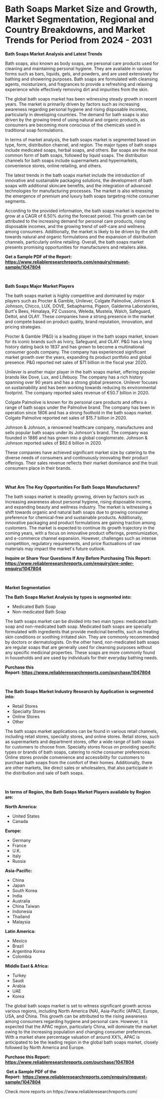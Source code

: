 <p><h1>Bath Soaps Market Size and Growth, Market Segmentation, Regional and Country Breakdowns, and Market Trends for Period from 2024 -  2031</h1></p><p><strong>Bath Soaps Market Analysis and Latest Trends</strong></p>
<p><p>Bath soaps, also known as body soaps, are personal care products used for cleaning and maintaining personal hygiene. They are available in various forms such as bars, liquids, gels, and powders, and are used extensively for bathing and showering purposes. Bath soaps are formulated with cleansing agents, moisturizers, and fragrances to provide a refreshing and relaxing experience while effectively removing dirt and impurities from the skin.</p><p>The global bath soaps market has been witnessing steady growth in recent years. The market is primarily driven by factors such as increasing awareness regarding personal hygiene and rising disposable incomes, particularly in developing countries. The demand for bath soaps is also driven by the growing trend of using natural and organic products, as consumers are becoming more conscious of the chemicals used in traditional soap formulations.</p><p>In terms of market analysis, the bath soaps market is segmented based on type, form, distribution channel, and region. The major types of bath soaps include medicated soaps, herbal soaps, and others. Bar soaps are the most common form of bath soaps, followed by liquid soaps. The distribution channels for bath soaps include supermarkets and hypermarkets, convenience stores, online retailing, and others.</p><p>The latest trends in the bath soaps market include the introduction of innovative and sustainable packaging solutions, the development of bath soaps with additional skincare benefits, and the integration of advanced technologies for manufacturing processes. The market is also witnessing the emergence of premium and luxury bath soaps targeting niche consumer segments.</p><p>According to the provided information, the bath soaps market is expected to grow at a CAGR of 6.50% during the forecast period. This growth can be attributed to the increasing demand for personal care products, rising disposable incomes, and the growing trend of self-care and wellness among consumers. Additionally, the market is likely to be driven by the shift towards natural and organic formulations and the expansion of distribution channels, particularly online retailing. Overall, the bath soaps market presents promising opportunities for manufacturers and retailers alike.</p></p>
<p><strong>Get a Sample PDF of the Report:&nbsp; <a href="https://www.reliableresearchreports.com/enquiry/request-sample/1047804">https://www.reliableresearchreports.com/enquiry/request-sample/1047804</a></strong></p>
<p>&nbsp;</p>
<p><strong>Bath Soaps Major Market Players</strong></p>
<p><p>The bath soaps market is highly competitive and dominated by major players such as Procter & Gamble, Unilever, Colgate Palmolive, Johnson & Johnson, Chicco, LUX, DOVE, Sebapharma, Pigeon, Galderma Laboratories, Burt's Bees, Himalaya, PZ Cussons, Weleda, Mustela, Walch, Safeguard, Dettol, and OLAY. These companies have a strong presence in the market and compete based on product quality, brand reputation, innovation, and pricing strategies.</p><p>Procter & Gamble (P&G) is a leading player in the bath soaps market, known for its iconic brands such as Ivory, Safeguard, and OLAY. P&G has a long history dating back to 1837 and has grown to become a multinational consumer goods company. The company has experienced significant market growth over the years, expanding its product portfolio and global presence. P&G reported net sales of $71 billion in the fiscal year 2020.</p><p>Unilever is another major player in the bath soaps market, offering popular brands like Dove, Lux, and Lifebuoy. The company has a rich history spanning over 90 years and has a strong global presence. Unilever focuses on sustainability and has been working towards reducing its environmental footprint. The company reported sales revenue of €50.7 billion in 2020.</p><p>Colgate Palmolive is known for its personal care products and offers a range of bath soaps under the Palmolive brand. The company has been in operation since 1806 and has a strong foothold in the bath soaps market. Colgate Palmolive reported net sales of $15.7 billion in 2020.</p><p>Johnson & Johnson, a renowned healthcare company, manufactures and sells popular bath soaps under its Johnson's brand. The company was founded in 1886 and has grown into a global conglomerate. Johnson & Johnson reported sales of $82.6 billion in 2020.</p><p>These companies have achieved significant market size by catering to the diverse needs of consumers and continuously innovating their product offerings. Their sales revenue reflects their market dominance and the trust consumers place in their brands.</p></p>
<p>&nbsp;</p>
<p><strong>What Are The Key Opportunities For Bath Soaps Manufacturers?</strong></p>
<p><p>The bath soaps market is steadily growing, driven by factors such as increasing awareness about personal hygiene, rising disposable income, and expanding beauty and wellness industry. The market is witnessing a shift towards organic and natural bath soaps due to growing consumer preference for chemical-free and sustainable products. Additionally, innovative packaging and product formulations are gaining traction among customers. The market is expected to continue its growth trajectory in the coming years, with a focus on innovative product offerings, premiumization, and e-commerce channel expansion. However, challenges such as intense competition, regulatory requirements, and price fluctuations of raw materials may impact the market's future outlook.</p></p>
<p><strong>Inquire or Share Your Questions If Any Before Purchasing This Report: <a href="https://www.reliableresearchreports.com/enquiry/pre-order-enquiry/1047804">https://www.reliableresearchreports.com/enquiry/pre-order-enquiry/1047804</a></strong></p>
<p>&nbsp;</p>
<p><strong>Market Segmentation</strong></p>
<p><strong>The Bath Soaps Market Analysis by types is segmented into:</strong></p>
<p><ul><li>Medicated Bath Soap</li><li>Non-medicated Bath Soap</li></ul></p>
<p><p>The bath soaps market can be divided into two main types: medicated bath soap and non-medicated bath soap. Medicated bath soaps are specially formulated with ingredients that provide medicinal benefits, such as treating skin conditions or soothing irritated skin. They are commonly recommended by doctors or dermatologists. On the other hand, non-medicated bath soaps are regular soaps that are generally used for cleansing purposes without any specific medicinal properties. These soaps are more commonly found in households and are used by individuals for their everyday bathing needs.</p></p>
<p><strong>Purchase this Report:&nbsp;<a href="https://www.reliableresearchreports.com/purchase/1047804">https://www.reliableresearchreports.com/purchase/1047804</a></strong></p>
<p>&nbsp;</p>
<p><strong>The Bath Soaps Market Industry Research by Application is segmented into:</strong></p>
<p><ul><li>Retail Stores</li><li>Specialty Stores</li><li>Online Stores</li><li>Other</li></ul></p>
<p><p>The bath soaps market applications can be found in various retail channels, including retail stores, specialty stores, and online stores. Retail stores, such as supermarkets and department stores, offer a wide range of bath soaps for customers to choose from. Specialty stores focus on providing specific types or brands of bath soaps, catering to niche consumer preferences. Online stores provide convenience and accessibility for customers to purchase bath soaps from the comfort of their homes. Additionally, there are other markets, like direct sales or wholesalers, that also participate in the distribution and sale of bath soaps.</p></p>
<p>&nbsp;</p>
<p><strong>In terms of Region, the Bath Soaps Market Players available by Region are:</strong></p>
<p>
    <p> <strong> North America: </strong>
        <ul>
            <li>United States</li>
            <li>Canada</li>
        </ul>
        </p> 
    <p> <strong> Europe: </strong>
        <ul>
            <li>Germany</li>
            <li>France</li>
            <li>U.K.</li>
            <li>Italy</li>
            <li>Russia</li>
        </ul>
        </p> 
    <p> <strong> Asia-Pacific: </strong>
        <ul>
            <li>China</li>
            <li>Japan</li>
            <li>South Korea</li>
            <li>India</li>
            <li>Australia</li>
            <li>China Taiwan</li>
            <li>Indonesia</li>
            <li>Thailand</li>
            <li>Malaysia</li>
        </ul>
        </p> 
    <p> <strong> Latin America: </strong>
        <ul>
            <li>Mexico</li>
            <li>Brazil</li>
            <li>Argentina Korea</li>
            <li>Colombia</li>
        </ul>
        </p> 
    <p> <strong> Middle East & Africa: </strong>
        <ul>
            <li>Turkey</li>
            <li>Saudi</li>
            <li>Arabia</li>
            <li>UAE</li>
            <li>Korea</li>
        </ul>
    </p>
    </p>
<p><p>The global bath soaps market is set to witness significant growth across various regions, including North America (NA), Asia-Pacific (APAC), Europe, USA, and China. This growth can be attributed to the rising awareness among consumers regarding hygiene and personal care. However, it is expected that the APAC region, particularly China, will dominate the market owing to the increasing population and changing consumer preferences. With a market share percentage valuation of around XX%, APAC is anticipated to be the leading region in the global bath soaps market, closely followed by North America and Europe.</p></p>
<p><strong>Purchase this Report: <a href="https://www.reliableresearchreports.com/purchase/1047804">https://www.reliableresearchreports.com/purchase/1047804</a></strong></p>
<p>&nbsp;<strong>Get a Sample PDF of the Report:&nbsp;&nbsp;<a href="https://www.reliableresearchreports.com/enquiry/request-sample/1047804">https://www.reliableresearchreports.com/enquiry/request-sample/1047804</a></strong></p>
<p><strong></strong></p>
<p>Check more reports on https://www.reliableresearchreports.com/</p>